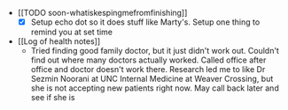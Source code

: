  * [[TODO soon-whatiskespingmefromfinishing]]
    * [x] Setup echo dot so it does stuff like Marty's. Setup one thing to remind you at set time

  * [[Log of health notes]]
    * Tried finding good family doctor, but it just didn't work out. Couldn't find out where many doctors actually worked. Called office after office and doctor doesn't work there. Research led me to like Dr Sezmin Noorani at UNC Internal Medicine at Weaver Crossing, but she is not accepting new patients right now. May call back later and see if she is